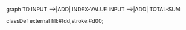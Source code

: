 graph TD
  INPUT -->|ADD| INDEX-VALUE
  INPUT -->|ADD| TOTAL-SUM

classDef external fill:#fdd,stroke:#d00;
